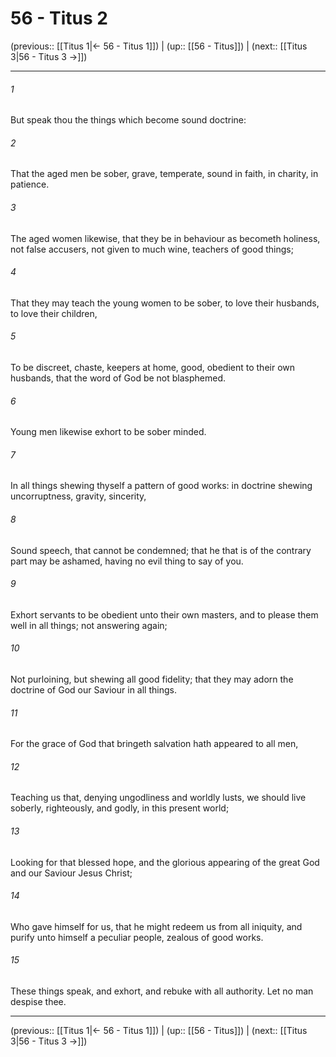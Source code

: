 # 56 - Titus 2

(previous:: [[Titus 1|← 56 - Titus 1]]) | (up:: [[56 - Titus]]) | (next:: [[Titus 3|56 - Titus 3 →]])

***


###### 1 
But speak thou the things which become sound doctrine: 

###### 2 
That the aged men be sober, grave, temperate, sound in faith, in charity, in patience. 

###### 3 
The aged women likewise, that they be in behaviour as becometh holiness, not false accusers, not given to much wine, teachers of good things; 

###### 4 
That they may teach the young women to be sober, to love their husbands, to love their children, 

###### 5 
To be discreet, chaste, keepers at home, good, obedient to their own husbands, that the word of God be not blasphemed. 

###### 6 
Young men likewise exhort to be sober minded. 

###### 7 
In all things shewing thyself a pattern of good works: in doctrine shewing uncorruptness, gravity, sincerity, 

###### 8 
Sound speech, that cannot be condemned; that he that is of the contrary part may be ashamed, having no evil thing to say of you. 

###### 9 
Exhort servants to be obedient unto their own masters, and to please them well in all things; not answering again; 

###### 10 
Not purloining, but shewing all good fidelity; that they may adorn the doctrine of God our Saviour in all things. 

###### 11 
For the grace of God that bringeth salvation hath appeared to all men, 

###### 12 
Teaching us that, denying ungodliness and worldly lusts, we should live soberly, righteously, and godly, in this present world; 

###### 13 
Looking for that blessed hope, and the glorious appearing of the great God and our Saviour Jesus Christ; 

###### 14 
Who gave himself for us, that he might redeem us from all iniquity, and purify unto himself a peculiar people, zealous of good works. 

###### 15 
These things speak, and exhort, and rebuke with all authority. Let no man despise thee.

***

(previous:: [[Titus 1|← 56 - Titus 1]]) | (up:: [[56 - Titus]]) | (next:: [[Titus 3|56 - Titus 3 →]])
